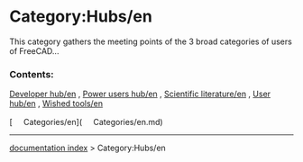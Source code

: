 # Category:Hubs/en
This category gathers the meeting points of the 3 broad categories of users of FreeCAD\...

### Contents:

[Developer hub/en](Developer_hub/en.md) , [Power users hub/en](Power_users_hub/en.md) , [Scientific literature/en](Scientific_literature/en.md) , [User hub/en](User_hub/en.md) , [Wished tools/en](Wished_tools/en.md)

[<img src="images/Property.png" style="width:16px"> Categories/en](<img src="images/Property.png" style="width:16px"> Categories/en.md)

---
[documentation index](../README.md) > Category:Hubs/en
